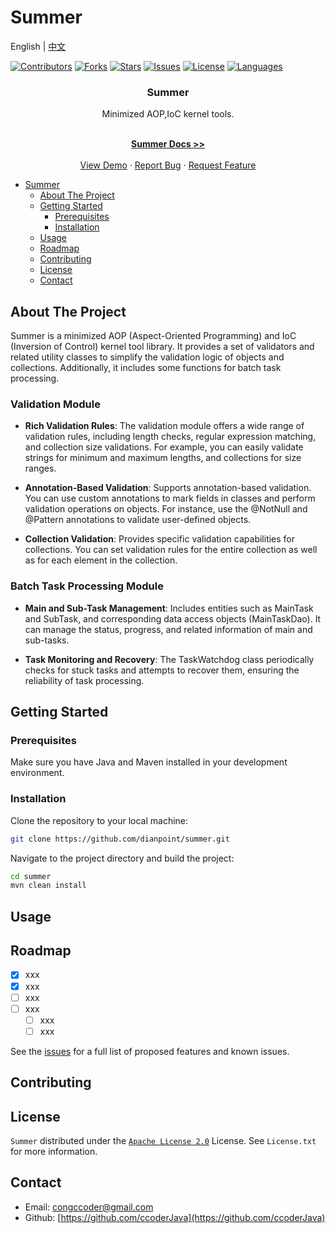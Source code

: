 # Summer

English | [中文](README_cn.md)

[//]: # (porject shields)
[![Contributors][contributors-shield]][contributors-url]
[![Forks][forks-shield]][forks-url]
[![Stars][stars-shield]][stars-url]
[![Issues][issues-shield]][issues-url]
[![License][license-shield]][license-url]
[![Languages][Language-shield]][language-url]

<div align="center">
    <h3 align="center">Summer</h3>
    <p align="center">
        Minimized AOP,IoC kernel tools.
    </p>
    <br>
    <a href="https://github.com/dianpoint/summer"><strong>Summer Docs >></strong> </a>
    <br>
    <br>
    <a href="https://github.com/dianpoint/summer">View Demo</a>
    ·
    <a href="https://github.com/dianpoint/summer/issues">Report Bug</a>
    ·
    <a href="https://github.com/dianpoint/summer/issues">Request Feature</a>
</div>


<!-- TOC -->

* [Summer](#summer)
    * [About The Project](#about-the-project)
    * [Getting Started](#getting-started)
        * [Prerequisites](#prerequisites)
        * [Installation](#installation)
    * [Usage](#usage)
    * [Roadmap](#roadmap)
    * [Contributing](#contributing)
    * [License](#license)
    * [Contact](#contact)

<!-- TOC -->

## About The Project

Summer is a minimized AOP (Aspect-Oriented Programming) and IoC (Inversion of Control) kernel tool library. It provides a set of validators and related utility classes to simplify the validation logic of objects and collections. Additionally, it includes some functions for batch task processing.

### Validation Module

+ **Rich Validation Rules**: The validation module offers a wide range of validation rules, including length checks, regular expression matching, and 
collection size validations. For example, you can easily validate strings for minimum and maximum lengths, and collections for size ranges.

+ **Annotation-Based Validation**: Supports annotation-based validation. You can use custom annotations to mark fields in classes and perform 
  validation operations on objects. For instance, use the @NotNull and @Pattern annotations to validate user-defined objects.

+ **Collection Validation**: Provides specific validation capabilities for collections. You can set validation rules for the entire collection as 
  well 
  as for each element in the collection.


### Batch Task Processing Module

+ **Main and Sub-Task Management**: Includes entities such as MainTask and SubTask, and corresponding data access objects (MainTaskDao). It can 
  manage 
the status, progress, and related information of main and sub-tasks.

+ **Task Monitoring and Recovery**: The TaskWatchdog class periodically checks for stuck tasks and attempts to recover them, ensuring the reliability 
  of task processing.

## Getting Started

### Prerequisites
Make sure you have Java and Maven installed in your development environment.

### Installation

Clone the repository to your local machine:

```bash
git clone https://github.com/dianpoint/summer.git

```

Navigate to the project directory and build the project:

```bash
cd summer
mvn clean install
```


## Usage

## Roadmap

- [x] xxx
- [x] xxx
- [ ] xxx
- [ ] xxx
    - [ ] xxx
    - [ ] xxx

See the [issues](https://github/dianpoint/summer/issues) for a full list of proposed features and known issues.

## Contributing

## License

`Summer` distributed under the [`Apache License 2.0`](https://github.com/dianpoint/summer/blob/main/LICENSE) License.
See `License.txt` for more information.

## Contact

+ Email: [congccoder@gmail.com](mailto://congccoder@gmail.com)
+ Github: [https://github.com/ccoderJava](https://github.com/ccoderJava)

[//]: # (Markdown Links & Images)

[contributors-shield]: https://img.shields.io/github/contributors/dianpoint/summer.svg?style=for-the-badge

[contributors-url]: https://github.com/dianpoint/summer/graphs/contributors

[forks-shield]: https://img.shields.io/github/forks/dianpoint/summer.svg?style=for-the-badge

[forks-url]: https://github.com/dianpoint/summer/forks

[stars-shield]: https://img.shields.io/github/stars/dianpoint/summer.svg?style=for-the-badge

[stars-url]: https://github.com/dianpoint/summer/stargazers

[issues-shield]: https://img.shields.io/github/issues/dianpoint/summer.svg?style=for-the-badge

[issues-url]: https://github.com/dianpoint/summer/issues

[license-shield]: https://img.shields.io/github/license/dianpoint/summer.svg?style=for-the-badge

[license-url]: https://github.com/dianpoint/summer/blob/main/LICENSE

[language-shield]: https://img.shields.io/github/languages/count/dianpoint/summer?style=for-the-badge

[language-url]: https://img.shields.io/github/languages/count/dianpoint/summer

